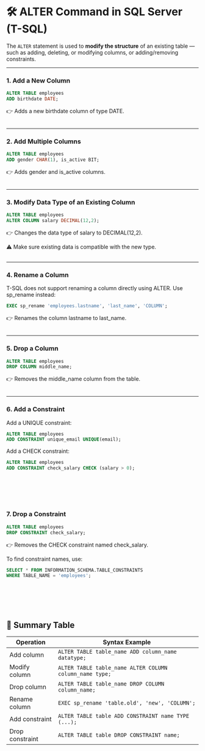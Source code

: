 # 🛠️ ALTER Command in SQL Server (T-SQL)

The `ALTER` statement is used to **modify the structure** of an existing table — such as adding, deleting, or modifying columns, or adding/removing constraints.

---

### 1. Add a New Column

```sql
ALTER TABLE employees
ADD birthdate DATE;
```
👉 Adds a new birthdate column of type DATE. <br><br>

---
### 2️. Add Multiple Columns
```sql
ALTER TABLE employees
ADD gender CHAR(1), is_active BIT;
```
👉 Adds gender and is_active columns. <br><br>

---
### 3. Modify Data Type of an Existing Column
```sql
ALTER TABLE employees
ALTER COLUMN salary DECIMAL(12,2);
```
👉 Changes the data type of salary to DECIMAL(12,2). 

⚠️ Make sure existing data is compatible with the new type. <br><br>

---
### 4. Rename a Column
T-SQL does not support renaming a column directly using ALTER. Use sp_rename instead:
```sql
EXEC sp_rename 'employees.lastname', 'last_name', 'COLUMN';
```
👉 Renames the column lastname to last_name. <br><br>

---
### 5. Drop a Column
```sql
ALTER TABLE employees
DROP COLUMN middle_name;
```
👉 Removes the middle_name column from the table. <br><br>

---
### 6. Add a Constraint
Add a UNIQUE constraint:

```sql
ALTER TABLE employees
ADD CONSTRAINT unique_email UNIQUE(email);
```

Add a CHECK constraint:
```sql
ALTER TABLE employees
ADD CONSTRAINT check_salary CHECK (salary > 0);
```
<br><br>
---
### 7. Drop a Constraint
```sql
ALTER TABLE employees
DROP CONSTRAINT check_salary;
```
👉 Removes the CHECK constraint named check_salary.

To find constraint names, use:
```sql
SELECT * FROM INFORMATION_SCHEMA.TABLE_CONSTRAINTS
WHERE TABLE_NAME = 'employees';
```
<br><br>
---
## 📌 Summary Table

| Operation       | Syntax Example                                          |
| --------------- | ------------------------------------------------------- |
| Add column      | `ALTER TABLE table_name ADD column_name datatype;`      |
| Modify column   | `ALTER TABLE table_name ALTER COLUMN column_name type;` |
| Drop column     | `ALTER TABLE table_name DROP COLUMN column_name;`       |
| Rename column   | `EXEC sp_rename 'table.old', 'new', 'COLUMN';`          |
| Add constraint  | `ALTER TABLE table ADD CONSTRAINT name TYPE (...);`     |
| Drop constraint | `ALTER TABLE table DROP CONSTRAINT name;`               |

